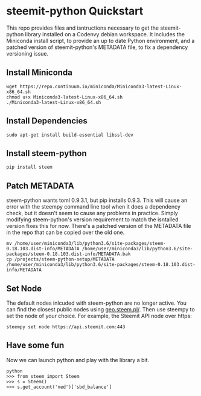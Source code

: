 # steemit-python Quickstart

This repo provides files and isntructions necessary to get the steemit-python library installed on a Codenvy debian workspace. It includes the Miniconda install script, to provide an up to date Python environment, and a patched version of steemit-python's METADATA file, to fix a dependency versioning issue.

## Install Miniconda

```
wget https://repo.continuum.io/miniconda/Miniconda3-latest-Linux-x86_64.sh
chmod u+x Miniconda3-latest-Linux-x86_64.sh
./Miniconda3-latest-Linux-x86_64.sh
```

## Install Dependencies

```
sudo apt-get install build-essential libssl-dev
```

## Install steem-python

```
pip install steem
```

## Patch METADATA

steem-python wants toml 0.9.3.1, but pip installs 0.9.3. This will cause an error with the steempy command line tool when it does a dependency check, but it doesn't seem to cause any problems in practice. Simply modifying steem-python's version requirement to match the isntalled version fixes this for now. There's a patched version of the METADATA file in the repo that can be copied over the old one.

```
mv /home/user/miniconda3/lib/python3.6/site-packages/steem-0.18.103.dist-info/METADATA /home/user/miniconda3/lib/python3.6/site-packages/steem-0.18.103.dist-info/METADATA.bak
cp /projects/steem-python-setup/METADATA /home/user/miniconda3/lib/python3.6/site-packages/steem-0.18.103.dist-info/METADATA
```

## Set Node

The default nodes inlcuded with steem-python are no longer active. You can find the closest public nodes using [geo.steem.pl/](http://geo.steem.pl/). Then use steempy to set the node of your choice. For example, the Steemit API node over https:

```
steempy set node https://api.steemit.com:443
```

## Have some fun

Now we can launch python and play with the library a bit.

```
python
>>> from steem import Steem
>>> s = Steem()
>>> s.get_account('ned')['sbd_balance']
```
